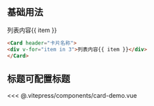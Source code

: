 ## 基础用法
<Card header="卡片名称">
<div v-for="item in 3">列表内容{{ item }}</div>
</Card>

```html
<Card header="卡片名称">
<div v-for="item in 3">列表内容{{ item }}</div>
</Card>
```

## 标题可配置标题
<cardDemo></cardDemo>

<script setup>
  import cardDemo from '../.vitepress/components/card-demo.vue'
</script>

<<< @\.vitepress/components/card-demo.vue
